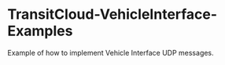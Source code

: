 # TransitCloud-VehicleInterface-Examples
Example of how to implement Vehicle Interface UDP messages.
